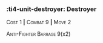 ### :ti4-unit-destroyer: **Destroyer**

<span style="font-variant:small-caps;">Cost</span> 1 __|__ <span style="font-variant:small-caps;">Combat</span> 9 __|__ <span style="font-variant:small-caps;">Move</span> 2

<span style="font-variant:small-caps;">Anti-Fighter Barrage</span> 9(x2)
